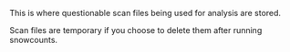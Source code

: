 This is where questionable scan files being used for analysis are stored.

Scan files are temporary if you choose to delete them after running snowcounts.

